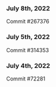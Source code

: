 ### July 8th, 2022

Commit #267376

### July 5th, 2022

Commit #314353


### July 4th, 2022

Commit #72281

